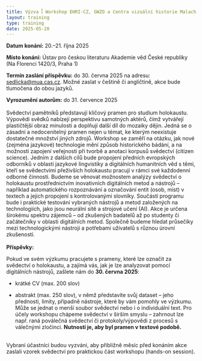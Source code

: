 ```yaml
---
title: Výzva ꟾ Workshop EHRI-CZ, GWZO a Centra vizuální historie Malach Nové čtení svědectví o holokaustu
layout: training
type: training
date: 2025-05-20
---
```


**Datum konání:** 20.–21. října 2025

**Místo konání:** Ústav pro českou literaturu Akademie věd České republiky (Na Florenci 1420/3, Praha 1)

**Termín zaslání příspěvku:** do 30. června 2025 na adresu: sedlicka@mua.cas.cz. Možné zaslat v češtině či angličtině, akce bude tlumočena do obou jazyků.

**Vyrozumění autorům:** do 31. července 2025
<br/>
<br/>
Svědectví pamětníků představují klíčový pramen pro studium holokaustu. Výpovědi svědků nabízejí perspektivu samotných aktérů, čímž vytvářejí plastičtější obraz minulosti a doplňují další díl do mozaiky dějin. Jedná se o zásadní a nedocenitelný pramen nejen u témat, ke kterým neexistuje dostatečné množství jiných zdrojů.
Workshop se zaměří na otázku, jak nové (zejména jazykové) technologie mění způsob historického bádání, a na možnosti zapojení veřejnosti při tvorbě a anotaci korpusů svědectví (citizen science). Jedním z dalších cílů bude propojení předních evropských odborníků v oblasti jazykové lingvistiky a digitálních humanitních věd s těmi, kteří se svědectvími přeživších holokaustu pracují v rámci své každodenní odborné činnosti. Budeme se věnovat možnostem analýzy svědectví o holokaustu prostřednictvím inovativních digitálních metod a nástrojů – například automatického rozpoznávání a označování entit (osob, míst) v textech a jejich propojení s kontrolovanými slovníky. Součástí programu bude i praktické testování vybraných nástrojů a metod založených na technologiích, jako jsou neurální sítě a strojové učení (AI).
Akce je určena širokému spektru zájemců – od zkušených badatelů až po studenty či začátečníky v oblasti digitálních metod. Společně budeme hledat průsečíky mezi technologickými nástroji a potřebami uživatelů s různou úrovní zkušeností. 
<br/>
<br/>
**Příspěvky:**

Pokud ve svém výzkumu pracujete s prameny, které lze označit za svědectví o holokaustu, a zajímá vás, jak je lze analyzovat pomocí digitálních nástrojů, zašlete nám do **30. června 2025**:

- krátké CV (max. 200 slov)
    
- abstrakt (max. 250 slov), v němž představíte svůj dataset – jeho přednosti, limity, případně nástroje, které by vám pomohly ve výzkumu. Může se jednat o menší soubor svědectví nebo i o individuální text. Pro účely workshopu chápeme svědectví v širším smyslu – zahrnout lze např. raná poválečná svědectví či protokoly/výpovědi z procesů s válečnými zločinci. **Nutností je, aby byl pramen v textové podobě.**
<br/>
Vybraní účastníci budou vyzváni, aby přibližně měsíc před konáním akce zaslali vzorek svědectví pro praktickou část workshopu (hands-on session).

